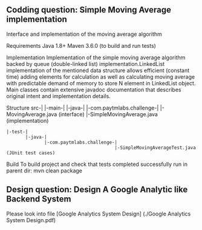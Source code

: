 ## Codding question: Simple Moving Average implementation
Interface and implementation of the moving average algorithm

Requirements
Java 1.8+
Maven 3.6.0 (to build and run tests)

Implementation
Implementation of the simple moving average algorithm backed by queue (double-linked list) implementation.LinkedList implementation of the mentioned data structure allows efficient (constant time) adding elements for calculation as well as calculating moving average with predictable demand of memory to store N element in LinkedList object.
Main classes contain extensive javadoc documentation that describes original intent and implementation details.

Structure
src-|
    |-main-|
           |-java-|
                  |-com.paytmlabs.challenge-|
                                            |-MovingAverage.java (interface)
                                            |-SimpleMovingAverage.java (implementation)

    |-test-|
           |-java-|
                  |-com.paytmlabs.challenge-|
                                            |-SimpleMovingAverageTest.java (JUnit test cases)

Build
To build project and check that tests completed successfully run in parent dir: mvn clean package

## Design question: Design A Google Analytic like Backend System
Please look into file [Google Analytics System Design] (./Google Analytics System Design.pdf)